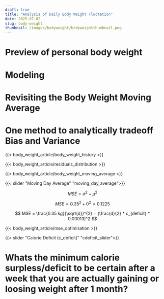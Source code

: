 ```yaml
---
draft: true
title: "Analysis of Daily Body Weight Fluctation"
date: 2025-07-02
slug: body-weight
thumbnail: /images/bodyweight/bodyweightthumbnail.png
---
```


# Preview of personal body weight

# Modeling

# Revisiting the Body Weight Moving Average

# One method to analytically tradeoff Bias and Variance

{{< body_weight_article/body_weight_history >}}

{{< body_weight_article/residuals_distribution >}}

{{< body_weight_article/body_weight_moving_average >}}

{{< slider "Moving Day Average" "moving_day_average">}}

$$ MSE = \sigma ^2 + \mu^2 $$

$$ MSE = 0.35 ^2 + 0^2 = 0.1225 $$

$$ MSE = \frac{0.35 kg}{\sqrt{d}}^{2} + (\frac{d}{2} * c_{deficit} * 0.00013)^2 $$

{{< body_weight_article/mse_optimisation >}}

{{< slider "Calorie Deficit (c_deficit)" "cdeficit_slider">}}

# Whats the minimum calorie surpless/deficit to be certain after a week that you are actually gaining or loosing weight after 1 month?